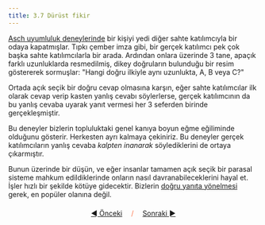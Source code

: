 ```yaml
---
title: 3.7 Dürüst fikir
---
```


[Asch uyumluluk
deneylerinde](https://en.wikipedia.org/wiki/Asch_conformity_experiments)
bir kişiyi yedi diğer sahte katılımcıyla bir odaya kapatmışlar.  Tıpkı
çember imza gibi, bir gerçek katılımcı pek çok başka sahte
katılımcılarla bir arada.  Ardından onlara üzerinde 3 tane, apaçık
farklı uzunluklarda resmedilmiş, dikey doğruların bulunduğu bir resim
göstererek sormuşlar: "Hangi doğru ilkiyle aynı uzunlukta, A, B veya
C?"

Ortada açık seçik bir doğru cevap olmasına karşın, eğer sahte
katılımcılar ilk olarak cevap verip kasten yanlış cevabı söylerlerse,
gerçek katılımcının da bu yanlış cevaba uyarak yanıt vermesi her 3
seferden birinde gerçekleşmiştir.

Bu deneyler bizlerin topluluktaki genel kanıya boyun eğme eğiliminde
olduğunu gösterir.  Herkesten ayrı kalmaya çekiniriz.  Bu deneyler
gerçek katılımcıların yanlış cevaba *kalpten inanarak* söylediklerini
de ortaya çıkarmıştır.

Bunun üzerinde bir düşün, ve eğer insanlar tamamen açık seçik bir
parasal sisteme mahkum edildiklerinde onların nasıl
davranabileceklerini hayal et.  İşler hızlı bir şekilde kötüye
gidecektir.  Bizlerin [doğru yanıta
yönelmesi](3.08_wisdom_of_the_crowd.md) gerek, en popüler olanına
değil.



<p align='center' style='margin-top: 1.5em;'><span style='margin-right: 1em;'><a href="./3.06_trying_things.md">◄ Önceki</a></span> <span style='color: #ff774d;'>/</span> <span style='margin-left: 1em;'><a href="./3.08_wisdom_of_the_crowd.md">Sonraki ►</a></span></p>
